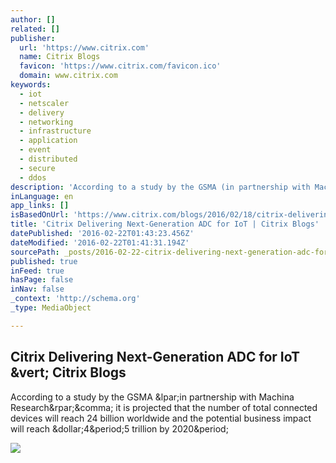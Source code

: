 ```yaml
---
author: []
related: []
publisher:
  url: 'https://www.citrix.com'
  name: Citrix Blogs
  favicon: 'https://www.citrix.com/favicon.ico'
  domain: www.citrix.com
keywords:
  - iot
  - netscaler
  - delivery
  - networking
  - infrastructure
  - application
  - event
  - distributed
  - secure
  - ddos
description: 'According to a study by the GSMA (in partnership with Machina Research), it is projected that the number of total connected devices will reach 24 billion worldwide and the potential business impact will reach $4.5 trillion by 2020.'
inLanguage: en
app_links: []
isBasedOnUrl: 'https://www.citrix.com/blogs/2016/02/18/citrix-delivering-next-generation-adc-for-iot/'
title: 'Citrix Delivering Next-Generation ADC for IoT | Citrix Blogs'
datePublished: '2016-02-22T01:43:23.456Z'
dateModified: '2016-02-22T01:41:31.194Z'
sourcePath: _posts/2016-02-22-citrix-delivering-next-generation-adc-for-iot-or-citrix-blogs.md
published: true
inFeed: true
hasPage: false
inNav: false
_context: 'http://schema.org'
_type: MediaObject

---
```

<article style=""><h1>Citrix Delivering Next-Generation ADC for IoT &amp;vert; Citrix Blogs</h1><p>According to a study by the GSMA &amp;lpar;in partnership with Machina Research&amp;rpar;&amp;comma; it is projected that the number of total connected devices will reach 24 billion worldwide and the potential business impact will reach &amp;dollar;4&amp;period;5 trillion by 2020&amp;period;</p><img src="https://blogsprod.s3.amazonaws.com/blogs/wp-content/themes/cx/assets/images/default_author_photo.png" /></article>